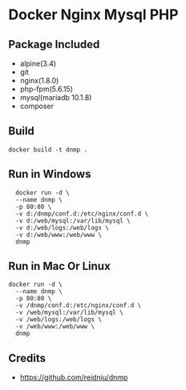 # Docker Nginx Mysql PHP


Package Included
--------------------

- alpine(3.4)
- git
- nginx(1.8.0)
- php-fpm(5.6.15)
- mysql(mariadb 10.1.8)
- composer

Build
-----

```console
docker build -t dnmp .
```


Run in Windows
-----

```
  docker run -d \
  --name dnmp \
  -p 80:80 \
  -v d:/dnmp/conf.d:/etc/nginx/conf.d \
  -v d:/web/mysql:/var/lib/mysql \
  -v d:/web/logs:/web/logs \
  -v d:/web/www:/web/www \
  dnmp
```

Run in Mac Or Linux
-----

```
docker run -d \
  --name dnmp \
  -p 80:80 \
  -v /dnmp/conf.d:/etc/nginx/conf.d \
  -v /web/mysql:/var/lib/mysql \
  -v /web/logs:/web/logs \
  -v /web/www:/web/www \
  dnmp
```

  Credits
----------

- https://github.com/reidniu/dnmp
